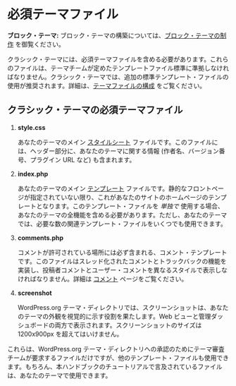 <!-- 
# Required Theme Files
 -->

# 必須テーマファイル

<!-- 
**Block theme:** See [Create a Block Theme](https://developer.wordpress.org/block-editor/how-to-guides/themes/create-block-theme/) for building a block theme  
 -->

**ブロック・テーマ:** ブロック・テーマの構築については、[ブロック・テーマの制作](https://developer.wordpress.org/block-editor/how-to-guides/themes/create-block-theme/) を御覧ください。

<!-- 
Classic themes must  include the required theme files. These files must follow template file standards set by the themes team. For Classic themes, additional standard template files are recommended to use. Learn more about the [Organizing Theme Files](https://developer.wordpress.org/themes/basics/organizing-theme-files/).
 -->

クラシック・テーマには、必須テーマファイルを含める必要があります。これらのファイルは、テーマチームが定めたテンプレートファイル標準に準拠しなければなりません。クラシック・テーマでは、追加の標準テンプレート・ファイルの使用が推奨されます。詳細は、[テーマファイルの構成](https://developer.wordpress.org/themes/basics/organizing-theme-files/) をご覧ください。

<!-- 
## Classic Themes Required Theme Files
 -->

## クラシック・テーマの必須テーマファイル

<!-- 
1.  **style.css  
    **Your theme’s main [stylesheet](https://developer.wordpress.org/themes/basics/including-css-javascript/) file. This file will also include information about your theme, such as author name, version number, and plugin URL, in it’s header.
2.  **index.php  
    **The main [template](https://developer.wordpress.org/themes/basics/template-files/) file for your theme. This will be the template for the homepage on your site unless a static front page is specified. If you *only* include this template file, it must include all functionality of your theme. However, you can use as many relevant template files as you want in your theme.
3.  ****comments.php  
    ****The comment template which is included wherever comments are allowed. This file should provide support for threaded comments and trackbacks, and should style author comments differently then user comments. See the [Comments](https://developer.wordpress.org/themes/functionality/comments/) page for more information.
4.  **screenshot  
    **In the WordPress.org theme directory, the screenshot acts as a visual indicator of what your theme looks like. It is visible both in the web view and in the admin dashboard. The screenshot must not be bigger than 1200 x 900px. 
 -->

1.  **style.css**

    あなたのテーマのメイン [スタイルシート](https://developer.wordpress.org/themes/basics/including-css-javascript/) ファイルです。このファイルには、ヘッダー部分に、あなたのテーマに関する情報 (作者名、バージョン番号、プラグイン URL など) も含まれます。

2.  **index.php**

    あなたのテーマのメイン [テンプレート](https://developer.wordpress.org/themes/basics/template-files/) ファイルです。静的なフロントページが指定されていない限り、これがあなたのサイトのホームページのテンプレートとなります。このテンプレート・ファイルを *単独で* 使用する場合、あなたのテーマの全機能を含める必要があります。ただし、あなたのテーマでは、必要な数の関連テンプレート・ファイルをいくつでも使用できます。

3.  **comments.php**

    コメントが許可されている場所には必ず含まれる、コメント・テンプレートです。このファイルはスレッド化されたコメントとトラックバックの機能を実装し、投稿者コメントとユーザー・コメントを異なるスタイルで表示しなければなりません。詳細は [コメント](https://developer.wordpress.org/themes/functionality/comments/) ページをご覧ください。

4.  **screenshot**

    WordPress.org テーマ・ディレクトリでは、スクリーンショットは、あなたのテーマの外観を視覚的に示す役割を果たします。Web ビューと管理ダッシュボードの両方で表示されます。スクリーンショットのサイズは1200x900px を超えてはいけません。

<!-- 
While these files are the only files required by the theme review team for acceptance into the WordPress.org theme directory, you may use other template files. Of course, any file mentioned in the tutorial in this handbook may be used in your theme.
 -->

これらは、WordPress.org テーマ・ディレクトリへの承認のためにテーマ審査チームが要求するファイルだけですが、他のテンプレート・ファイルも使用できます。もちろん、本ハンドブックのチュートリアルで言及されているファイルは、あなたのテーマで使用できます。